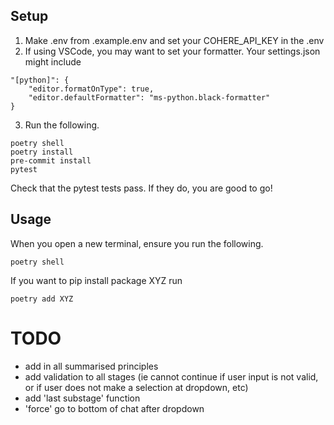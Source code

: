 


## Setup 
1. Make .env from .example.env and set your COHERE_API_KEY in the .env
2. If using VSCode, you may want to set your formatter. Your settings.json might include 
```
"[python]": {
    "editor.formatOnType": true,
    "editor.defaultFormatter": "ms-python.black-formatter"
}
```

3. Run the following.
```
poetry shell
poetry install
pre-commit install
pytest
```

Check that the pytest tests pass. If they do, you are good to go!

## Usage
When you open a new terminal, ensure you run the following.
```
poetry shell
```

If you want to pip install package XYZ run
```
poetry add XYZ
```

# TODO
* add in all summarised principles
* add validation to all stages (ie cannot continue if user input is not valid, or if user does not make a selection at dropdown, etc)
* add 'last substage' function
* 'force' go to bottom of chat after dropdown 
